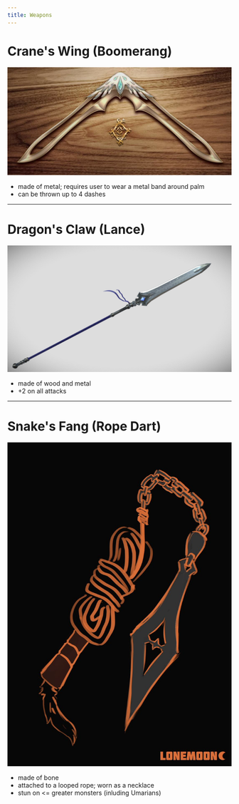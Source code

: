 ```yaml
---
title: Weapons
---
```


# Crane's Wing (Boomerang)
![](assets/craneswing.jpg)
- made of metal; requires user to wear a metal band around palm
- can be thrown up to 4 dashes

---

# Dragon's Claw (Lance)
![](assets/dragonsclaw.jpg)
- made of wood and metal
- +2 on all attacks

---

# Snake's Fang (Rope Dart)
![](assets/snakesfang.jpg)
- made of bone
- attached to a looped rope; worn as a necklace 
- stun on <= greater monsters (inluding Umarians)


